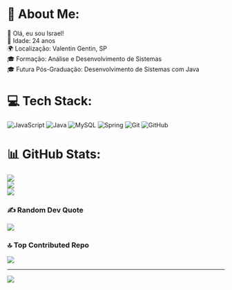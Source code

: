 # 💫 About Me:
👋 Olá, eu sou Israel!<br>🎂 Idade: 24 anos<br>🌍 Localização: Valentin Gentin, SP<br>🎓 Formação: Análise e Desenvolvimento de Sistemas<br>🎓 Futura Pós-Graduação: Desenvolvimento de Sistemas com Java


# 💻 Tech Stack:
![JavaScript](https://img.shields.io/badge/javascript-%23323330.svg?style=for-the-badge&logo=javascript&logoColor=%23F7DF1E) ![Java](https://img.shields.io/badge/java-%23ED8B00.svg?style=for-the-badge&logo=openjdk&logoColor=white) ![MySQL](https://img.shields.io/badge/mysql-4479A1.svg?style=for-the-badge&logo=mysql&logoColor=white) ![Spring](https://img.shields.io/badge/spring-%236DB33F.svg?style=for-the-badge&logo=spring&logoColor=white) ![Git](https://img.shields.io/badge/git-%23F05033.svg?style=for-the-badge&logo=git&logoColor=white) ![GitHub](https://img.shields.io/badge/github-%23121011.svg?style=for-the-badge&logo=github&logoColor=white)
# 📊 GitHub Stats:
![](https://github-readme-stats.vercel.app/api?username=YsraellSantos&theme=neon&hide_border=false&include_all_commits=true&count_private=true)<br/>
![](https://github-readme-streak-stats.herokuapp.com/?user=YsraellSantos&theme=neon&hide_border=false)<br/>
![](https://github-readme-stats.vercel.app/api/top-langs/?username=YsraellSantos&theme=neon&hide_border=false&include_all_commits=true&count_private=true&layout=compact)

### ✍️ Random Dev Quote
![](https://quotes-github-readme.vercel.app/api?type=horizontal&theme=tokyonight)

### 🔝 Top Contributed Repo
![](https://github-contributor-stats.vercel.app/api?username=YsraellSantos&limit=5&theme=gruvbox&combine_all_yearly_contributions=true)

---
[![](https://visitcount.itsvg.in/api?id=YsraellSantos&icon=2&color=1)](https://visitcount.itsvg.in)

<!-- Proudly created with GPRM ( https://gprm.itsvg.in ) -->
